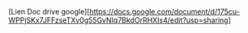 [Lien Doc drive google][https://docs.google.com/document/d/175cu-WPPjSKx7JFFzseTXv0g55GvNIq7BkdOrRHXIs4/edit?usp=sharing]
